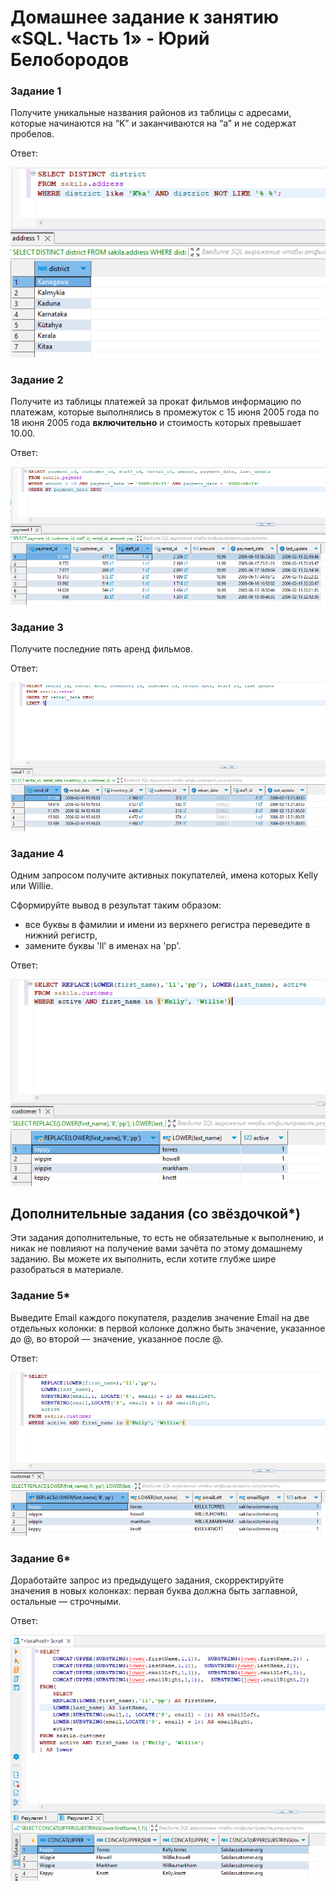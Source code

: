 # Домашнее задание к занятию «SQL. Часть 1» - Юрий Белобородов


### Задание 1

Получите уникальные названия районов из таблицы с адресами, которые начинаются на “K” и заканчиваются на “a” и не содержат пробелов.

Ответ:

![1-1.png](https://github.com/Zikin18/SYS-25_12.03/blob/master/1-1.png)


### Задание 2

Получите из таблицы платежей за прокат фильмов информацию по платежам, которые выполнялись в промежуток с 15 июня 2005 года по 18 июня 2005 года **включительно** и стоимость которых превышает 10.00.

Ответ:

![2-1.png](https://github.com/Zikin18/SYS-25_12.03/blob/master/2-1.png)


### Задание 3

Получите последние пять аренд фильмов.

Ответ:

![3-1.png](https://github.com/Zikin18/SYS-25_12.03/blob/master/3-1.png)


### Задание 4

Одним запросом получите активных покупателей, имена которых Kelly или Willie. 

Сформируйте вывод в результат таким образом:
- все буквы в фамилии и имени из верхнего регистра переведите в нижний регистр,
- замените буквы 'll' в именах на 'pp'.

Ответ:

![4-1.png](https://github.com/Zikin18/SYS-25_12.03/blob/master/4-1.png)


## Дополнительные задания (со звёздочкой*)
Эти задания дополнительные, то есть не обязательные к выполнению, и никак не повлияют на получение вами зачёта по этому домашнему заданию. Вы можете их выполнить, если хотите глубже шире разобраться в материале.

### Задание 5*

Выведите Email каждого покупателя, разделив значение Email на две отдельных колонки: в первой колонке должно быть значение, указанное до @, во второй — значение, указанное после @.

Ответ:

![5-1.png](https://github.com/Zikin18/SYS-25_12.03/blob/master/5-1.png)


### Задание 6*

Доработайте запрос из предыдущего задания, скорректируйте значения в новых колонках: первая буква должна быть заглавной, остальные — строчными.

Ответ:

![6-1.png](https://github.com/Zikin18/SYS-25_12.03/blob/master/6-1.png)
